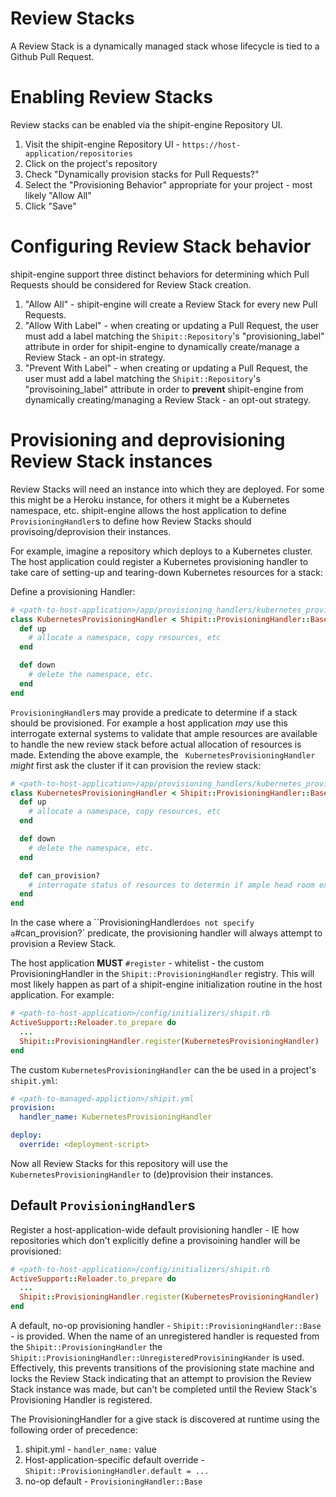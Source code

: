 # Review Stacks

A Review Stack is a dynamically managed stack whose lifecycle is tied to a Github Pull Request.

# Enabling Review Stacks

Review stacks can be enabled via the shipit-engine Repository UI.

1. Visit the shipit-engine Repository UI - `https://host-application/repositories`
1. Click on the project's repository
1. Check "Dynamically provision stacks for Pull Requests?"
1. Select the "Provisioning Behavior" appropriate for your project - most likely "Allow All"
1. Click "Save"

# Configuring Review Stack behavior

shipit-engine support three distinct behaviors for determining which Pull Requests should be considered for Review Stack creation.

1. "Allow All" - shipit-engine will create a Review Stack for every new Pull Requests.
1. "Allow With Label" - when creating or updating a Pull Request, the user must add a label matching the `Shipit::Repository`'s "provisioning_label" attribute in order for shipit-engine to dynamically create/manage a Review Stack - an opt-in strategy.
1. "Prevent With Label" - when creating or updating a Pull Request, the user must add a label matching the `Shipit::Repository`'s "provisoining_label" attribute in order to **prevent** shipit-engine from dynamically creating/managing a Review Stack - an opt-out strategy.

# Provisioning and deprovisioning Review Stack instances

Review Stacks will need an instance into which they are deployed. For some this might be a Heroku instance, for others it might be a Kubernetes namespace, etc. shipit-engine allows the host application to define `ProvisioningHandler`s to define how Review Stacks should provisoing/deprovision their instances.

For example, imagine a repository which deploys to a Kubernetes cluster. The host application could register a Kubernetes provisioning handler to take care of setting-up and tearing-down Kubernetes resources for a stack:

Define a provisioning Handler:

```ruby
# <path-to-host-application>/app/provisioning_handlers/kubernetes_provisioning_handler.rb
class KubernetesProvisioningHandler < Shipit::ProvisioningHandler::Base
  def up
    # allocate a namespace, copy resources, etc
  end

  def down
    # delete the namespace, etc.
  end
end
```

`ProvisioningHandler`s may provide a predicate to determine if a stack should be provisioned. For example a host application _may_ use this interrogate external systems to validate that ample resources are available to handle the new review stack before actual allocation of resources is made. Extending the above example, the ` KubernetesProvisioningHandler` _might_ first ask the cluster if it can provision the review stack:

```ruby
# <path-to-host-application>/app/provisioning_handlers/kubernetes_provisioning_handler.rb
class KubernetesProvisioningHandler < Shipit::ProvisioningHandler::Base
  def up
    # allocate a namespace, copy resources, etc
  end

  def down
    # delete the namespace, etc.
  end

  def can_provision?
    # interrogate status of resources to determin if ample head room exists to provision a new review stack
  end
end
```

In the case where a ``ProvisioningHandler` does not specify a `#can_provision?` predicate, the provisioning handler will always attempt to provision a Review Stack.

The host application **MUST** `#register` - whitelist - the custom ProvisioningHandler in the `Shipit::ProvisioningHandler` registry. This will  most likely happen as part of a shipit-engine initialization routine in the host application. For example:

```ruby
# <path-to-host-application>/config/initializers/shipit.rb
ActiveSupport::Reloader.to_prepare do
  ...
  Shipit::ProvisioningHandler.register(KubernetesProvisioningHandler)
end
```
The custom `KubernetesProvisioningHandler` can the  be used in a project's `shipit.yml`:

```yaml
# <path-to-managed-appliction>/shipit.yml
provision:
  handler_name: KubernetesProvisioningHandler

deploy:
  override: <deployment-script>
```

Now all Review Stacks for this repository will use the `KubernetesProvisioningHandler` to (de)provision their instances.

## Default `ProvisioningHandler`s

Register a host-application-wide default provisioning handler - IE how repositories which don't explicitly define a provisoining handler will be provisioned:

```ruby
# <path-to-host-application>/config/initializers/shipit.rb
ActiveSupport::Reloader.to_prepare do
  ...
  Shipit::ProvisioningHandler.register(KubernetesProvisioningHandler)
end
```

A default, no-op provisioning handler - `Shipit::ProvisioningHandler::Base` - is provided. When the name of an unregistered handler is requested from the `Shipit::ProvisioningHandler` the `Shipit::ProvisioningHandler::UnregisteredProvisiningHander` is used. Effectively, this prevents transitions of the provisioning state machine and locks the Review Stack indicating that an attempt to provision the Review Stack instance was made, but can't be completed until the Review Stack's Provisioning Handler is registered.

The ProvisioningHandler for a give stack is discovered at runtime using the following order of precedence:

1. shipit.yml - `handler_name:` value
1. Host-application-specific default override - `Shipit::ProvisioningHandler.default = ...`
1. no-op default - `ProvisioningHandler::Base`

